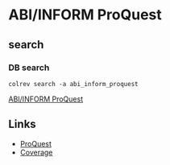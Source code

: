 # ABI/INFORM ProQuest

## search

### DB search

```
colrev search -a abi_inform_proquest
```

[ABI/INFORM ProQuest](https://about.proquest.com/en/products-services/abi_inform_complete/)

## Links

- [ProQuest](https://www.proquest.com/)
- [Coverage](https://tls.search.proquest.com/titlelist/jsp/list/tlsSingle.jsp?productId=10000008&_ga=2.251511554.52407821.1697371383-820984782.1697371383)
